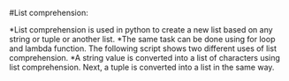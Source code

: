#List comprehension:

*List comprehension is used in python to create a new list based on any string or tuple or another list. 
*The same task can be done using for loop and lambda function. The following script shows two different uses of list comprehension. 
*A string value is converted into a list of characters using list comprehension. Next, a tuple is converted into a list in the same way.
